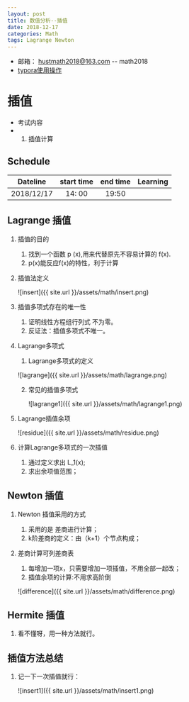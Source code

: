 ```yaml
---
layout: post
title: 数值分析--插值
date: 2018-12-17
categories: Math
tags: Lagrange Newton 
---
```


+ 邮箱： hustmath2018@163.com -- math2018
+ [typora使用操作](https://blog.csdn.net/WeiDelight/article/details/81011921)
# 插值

+ 考试内容
+ 1. 插值计算


## Schedule

|Dateline|start time|end time|Learning|
|:-:|:-:|:-:|:-:|
|2018/12/17|14: 00|19:50||



## Lagrange 插值

1. 插值的目的

   1. 找到一个函数 p (x),用来代替原先不容易计算的 f(x).
   2. p(x)能反应f(x)的特性，利于计算

2. 插值法定义

   ![insert]({{ site.url }}/assets/math/insert.png)

3. 插值多项式存在的唯一性

   1. 证明线性方程组行列式 不为零。
   2. 反证法：插值多项式不唯一。

4. Lagrange多项式

   1. Lagrange多项式的定义

   ![lagrange]({{ site.url }}/assets/math/lagrange.png)

   2. 常见的插值多项式

      ![lagrange1]({{ site.url }}/assets/math/lagrange1.png)

5. Lagrange插值余项

   ![residue]({{ site.url }}/assets/math/residue.png)

6. 计算Lagrange多项式的一次插值

   1. 通过定义求出 L_1(x);
   2. 求出余项值范围；

## Newton 插值

1. Newton 插值采用的方式
   1. 采用的是 差商进行计算；
   2. k阶差商的定义：由（k+1）个节点构成；

2. 差商计算可列差商表

   1. 每增加一项x，只需要增加一项插值，不用全部一起改；
   2. 插值余项的计算:不用求高阶倒

   ![difference]({{ site.url }}/assets/math/difference.png)

## Hermite 插值

1. 看不懂呀，用一种方法就行。

## 插值方法总结

1. 记一下一次插值就行：

   ![insert1]({{ site.url }}/assets/math/insert1.png)


